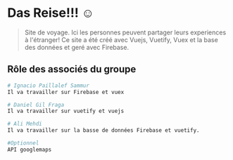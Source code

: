 # Das Reise!!!  ☺

> Site de voyage. Ici les personnes peuvent partager leurs experiences à l'étranger!
> Ce site a été créé avec Vuejs, Vuetify, Vuex et la base des données et geré avec Firebase.
## Rôle des associés du groupe

``` bash
# Ignacio Paillalef Sammur
Il va travailler sur Firebase et vuex

# Daniel Gil Fraga
Il va travailler sur vuetify et vuejs

# Ali Mehdi
Il va travailler sur la basse de données Firebase et vuetify.

#Optionnel
API googlemaps

```
